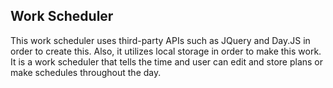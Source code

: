 ## Work Scheduler
This work scheduler uses third-party APIs such as JQuery and Day.JS in order to create this. Also, it utilizes local storage in order to make this work. It is a work scheduler that tells the time and user can edit and store plans or make schedules throughout the day.
